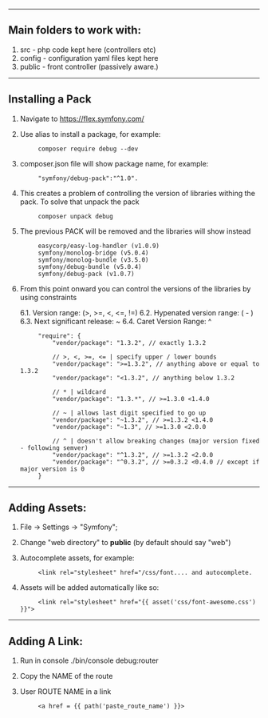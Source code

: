 -------------------------
Main folders to work with: 
-------------------------
1. src - php code kept here (controllers etc)
2. config - configuration yaml files kept here
3. public - front controller (passively aware.)

-------------------------
Installing a Pack
-------------------------
1. Navigate to https://flex.symfony.com/
2. Use alias to install a package, for example:
            
            composer require debug --dev
            
3. composer.json file will show package name, for example:
            
            "symfony/debug-pack":"^1.0".
            
4. This creates a problem of controlling the version of libraries withing the pack. To solve that unpack the pack

            composer unpack debug
            
5. The previous PACK will be removed and the libraries will show instead

            easycorp/easy-log-handler (v1.0.9)
            symfony/monolog-bridge (v5.0.4)
            symfony/monolog-bundle (v3.5.0)
            symfony/debug-bundle (v5.0.4)
            symfony/debug-pack (v1.0.7)

6. From this point onward you can control the versions of the libraries by using constraints

    6.1. Version range: (>, >=, <, <=, !=)
    6.2. Hypenated version range: ( - ) 
    6.3. Next significant release: ~
    6.4. Caret Version Range: ^

            "require": {
                "vendor/package": "1.3.2", // exactly 1.3.2
            
                // >, <, >=, <= | specify upper / lower bounds
                "vendor/package": ">=1.3.2", // anything above or equal to 1.3.2
                "vendor/package": "<1.3.2", // anything below 1.3.2
            
                // * | wildcard
                "vendor/package": "1.3.*", // >=1.3.0 <1.4.0
            
                // ~ | allows last digit specified to go up
                "vendor/package": "~1.3.2", // >=1.3.2 <1.4.0
                "vendor/package": "~1.3", // >=1.3.0 <2.0.0
            
                // ^ | doesn't allow breaking changes (major version fixed - following semver)
                "vendor/package": "^1.3.2", // >=1.3.2 <2.0.0
                "vendor/package": "^0.3.2", // >=0.3.2 <0.4.0 // except if major version is 0
            }
                        
            
-------------------------
Adding Assets:
-------------------------
1. File -> Settings -> "Symfony";
2. Change "web directory" to <b>public</b> (by default should say "web")
3. Autocomplete assets, for example: 

            <link rel="stylesheet" href="/css/font.... and autocomplete.

4. Assets will be added automatically like so:
            
            <link rel="stylesheet" href="{{ asset('css/font-awesome.css') }}">

-------------------------
Adding A Link:
-------------------------
1. Run in console ./bin/console debug:router
2. Copy the NAME of the route
3. User ROUTE NAME in a link

            <a href = {{ path('paste_route_name') }}>
